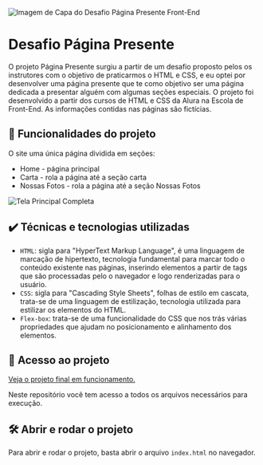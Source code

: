 ![Imagem de Capa do Desafio Página Presente Front-End](https://github.com/josewellingtonn/pagina-presente/assets/152819590/afc77810-bf7e-4c27-aed6-a00937a900de)


# Desafio Página Presente

O projeto Página Presente surgiu a partir de um desafio proposto pelos os instrutores com o objetivo de praticarmos o HTML e CSS, e eu optei por desenvolver uma página presente que te como objetivo ser uma página dedicada a presentar alguém com algumas seções especiais. O projeto foi desenvolvido a partir dos cursos de HTML e CSS da Alura na Escola de Front-End. As informações contidas nas páginas são fictícias.

## 🔨 Funcionalidades do projeto

O site uma única página dividida em seções:
* Home - página principal
* Carta - rola a página até a seção carta
* Nossas Fotos - rola a página até a seção Nossas Fotos
  
![Tela Principal Completa](https://github.com/josewellingtonn/pagina-presente/assets/152819590/1db068ea-cae3-4065-b130-98bfd6b27829)

## ✔️ Técnicas e tecnologias utilizadas

- `HTML`: sigla para "HyperText Markup Language", é uma linguagem de marcação de hipertexto, tecnologia fundamental para marcar todo o conteúdo existente nas páginas, inserindo elementos a partir de tags que são processadas pelo o navegador e logo renderizadas para o usuário.
- `CSS`: sigla para "Cascading Style Sheets", folhas de estilo em cascata, trata-se de uma linguagem de estilização, tecnologia utilizada para estilizar os elementos do HTML.
- `Flex-box`: trata-se de uma funcionalidade do CSS que nos trás várias propriedades que ajudam no posicionamento e alinhamento dos elementos.

## 📁 Acesso ao projeto

[Veja o projeto final em funcionamento.](https://pagina-presente-delta.vercel.app/)

Neste repositório você tem acesso a todos os arquivos necessários para execução.

## 🛠️ Abrir e rodar o projeto

Para abrir e rodar o projeto, basta abrir o arquivo `index.html` no navegador.
